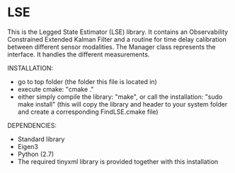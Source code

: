 LSE
===

This is the Legged State Estimator (LSE) library.
It contains an Observability Constrained Extended Kalman Filter and a routine for time delay calibration between different sensor modalities.
The Manager class represents the interface. It handles the different measurements.

INSTALLATION:
- go to top folder (the folder this file is located in)
- execute cmake: "cmake ."
- either simply compile the library: "make", or call the installation: "sudo make install" (this will copy the library and header to your system folder and create a corresponding FindLSE.cmake file)

DEPENDENCIES:
- Standard library
- Eigen3
- Python (2.7)
- The required tinyxml library is provided together with this installation
